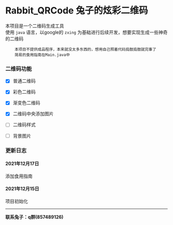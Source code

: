 # Rabbit_QRCode 兔子的炫彩二维码        
本项目是一个二维码生成工具       
使用 `java` 语言，以google的 `zxing` 为基础进行后续开发，想要实现生成一些神奇的二维码 

        本项目不提供成品程序，本来就没太多东西的，想用自己照着代码捣鼓捣鼓就完事了
        简易的食用指南在Main.java中

### 二维码功能
- [x] 普通二维码
- [x] 彩色二维码
- [x] 渐变色二维码
- [x] 二维码中央添加图片
- [ ] 二维码样式
- [ ] 背景图片


### 更新日志      
#### 2021年12月17日        
添加食用指南

#### 2021年12月15日
项目初始化        

-----
__联系兔子：q群(857489126)__
